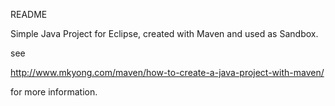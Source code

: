 README

Simple Java Project for Eclipse, created with Maven and used as Sandbox.

see

http://www.mkyong.com/maven/how-to-create-a-java-project-with-maven/

for more information.